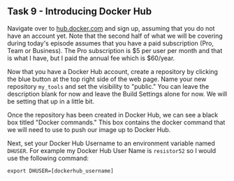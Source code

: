 ## Task 9 - Introducing Docker Hub

Navigate over to [hub.docker.com](https://hub.docker.com/) and sign up, assuming that you do not have an account yet. Note that the second half of what we will be covering during today's episode assumes that you have a paid subscription  (Pro, Team or Business). The Pro subscription is $5 per user per month and that is what I have, but I paid the annual fee which is $60/year.

Now that you have a Docker Hub account, create a repository by clicking the blue button at the top right side of the web page. Name your new repository `my_tools` and set the visibility to "public." You can leave the description blank for now and leave the Build Settings alone for now. We will be setting that up in a little bit.

Once the repository has been created in Docker Hub, we can see a black box titled "Docker commands." This box contains the docker command that we will need to use to push our image up to Docker Hub.

Next, set your Docker Hub Username to an environment variable named `DHUSER`. For example my Docker Hub User Name is `resistor52` so I would use the following command:

```
export DHUSER=[dockerhub_username]
```
